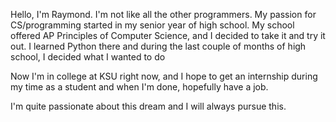 Hello, I'm Raymond. I'm not like all the other programmers. My passion for CS/programming started in my senior year of high school. 
My school offered AP Principles of Computer Science, and I decided to take it and try it out. I learned Python there and during the last couple of months of high school, I decided what I wanted to do

Now I'm in college at KSU right now, and I hope to get an internship during my time as a student and when I'm done, hopefully have a job. 

I'm quite passionate about this dream and I will always pursue this.

